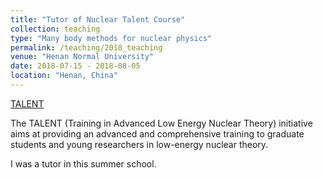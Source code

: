 ```yaml
---
title: "Tutor of Nuclear Talent Course"
collection: teaching
type: "Many body methods for nuclear physics"
permalink: /teaching/2018_teaching
venue: "Henan Normal University"
date: 2018-07-15 - 2018-08-05
location: "Henan, China"
---
```


[TALENT](https://custipen.pku.edu.cn/meeting/talent2018/Home.htm)

The TALENT (Training in Advanced Low Energy Nuclear Theory) initiative aims at providing an advanced and comprehensive training to graduate students and young researchers in low-energy nuclear theory.

I was a tutor in this summer school.
